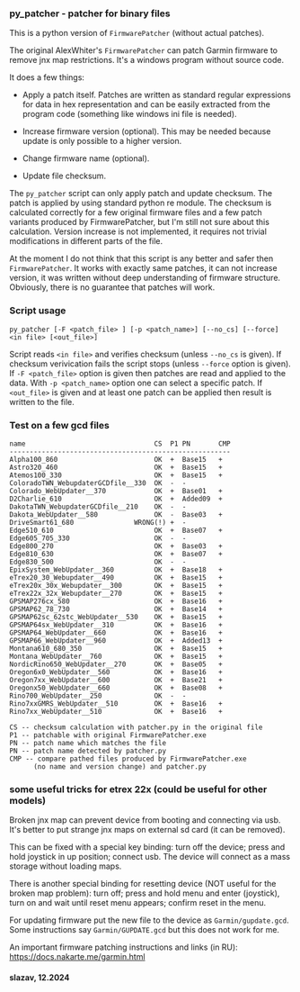### py_patcher - patcher for binary files

This is a python version of `FirmwarePatcher` (without actual patches).

The original AlexWhiter's `FirmwarePatcher` can patch Garmin firmware to
remove jnx map restrictions. It's a windows program without source code.

It does a few things:

- Apply a patch itself. Patches are written as standard regular expressions
for data in hex representation and can be easily extracted from the program
code (something like windows ini file is needed).

- Increase firmware version (optional). This may be needed because
update is only possible to a higher version.

- Change firmware name (optional).

- Update file checksum.

The `py_patcher` script can only apply patch and update checksum. The
patch is applied by using standard python re module. The checksum is
calculated correctly for a few original firmware files and a few patch
variants produced by FirmwarePatcher, but I'm still not sure about
this calculation. Version increase is not implemented, it requires not
trivial modifications in different parts of the file.

At the moment I do not think that this script is any better and safer
then `FirmwarePatcher`. It works with exactly same patches, it can not
increase version, it was written without deep understanding of firmware
structure. Obviously, there is no guarantee that patches will work.

### Script usage

```
py_patcher [-F <patch_file> ] [-p <patch_name>] [--no_cs] [--force] <in file> [<out_file>]
```

Script reads `<in file>` and verifies checksum (unless `--no_cs` is given).
If checksum verivication fails the script stops (unless `--force` option is given).
If `-F <patch_file>` option is given then patches are read and applied to the data.
With `-p <patch_name>` option one can select a specific patch.
If `<out_file>` is given and at least one patch can be applied then result is
written to the file.

### Test on a few gcd files

```
name                                CS  P1 PN       CMP
-------------------------------------------------------
Alpha100_860                        OK  +  Base15   +
Astro320_460                        OK  +  Base15   +
Atemos100_330                       OK  +  Base15   +
ColoradoTWN_WebupdaterGCDfile__330  OK  -  -
Colorado_WebUpdater__370            OK  +  Base01   +
D2Charlie_610                       OK  +  Added09  +
DakotaTWN_WebupdaterGCDfile__210    OK  -  -
Dakota_WebUpdater__580              OK  -  Base03   +
DriveSmart61_680               WRONG(!) +  -
Edge510_610                         OK  +  Base07   +
Edge605_705_330                     OK  -  -
Edge800_270                         OK  +  Base03   +
Edge810_630                         OK  +  Base07   +
Edge830_500                         OK  -  -
EpixSystem_WebUpdater__360          OK  +  Base18   +
eTrex20_30_Webupdater__490          OK  +  Base15   +
eTrex20x_30x_Webupdater__300        OK  +  Base15   +
eTrex22x_32x_Webupdater__270        OK  +  Base15   +
GPSMAP276cx_580                     OK  +  Base16   +
GPSMAP62_78_730                     OK  +  Base14   +
GPSMAP62sc_62stc_WebUpdater__530    OK  +  Base15   +
GPSMAP64sx_WebUpdater__310          OK  +  Base16   +
GPSMAP64_WebUpdater__660            OK  +  Base16   +
GPSMAP66_WebUpdater__960            OK  +  Added13  +
Montana610_680_350                  OK  +  Base15   +
Montana_WebUpdater__760             OK  +  Base15   +
NordicRino650_WebUpdater__270       OK  +  Base05   +
Oregon6x0_WebUpdater__560           OK  +  Base16   +
Oregon7xx_WebUpdater__600           OK  +  Base21   +
Oregonx50_WebUpdater__660           OK  +  Base08   +
Rino700_WebUpdater__250             OK  -  -
Rino7xxGMRS_WebUpdater__510         OK  +  Base16   +
Rino7xx_WebUpdater__510             OK  +  Base16   +

CS -- checksum calculation with patcher.py in the original file
P1 -- patchable with original FirmwarePatcher.exe
PN -- patch name which matches the file
PN -- patch name detected by patcher.py
CMP -- compare pathed files produced by FirmwarePatcher.exe
      (no name and version change) and patcher.py
```

### some useful tricks for etrex 22x (could be useful for other models)

Broken jnx map can prevent device from booting and connecting via usb.
It's better to put strange jnx maps on external sd card (it can be removed).

This can be fixed with a special key binding: turn off the device; press
and hold joystick in up position; connect usb. The device will connect
as a mass storage without loading maps.

There is another special binding for resetting device (NOT useful for
the broken map problem): turn off; press and hold menu and enter
(joystick), turn on and wait until reset menu appears; confirm reset in
the menu.

For updating firmware put the new file to the device as
`Garmin/gupdate.gcd`. Some instructions say `Garmin/GUPDATE.gcd` but
this does not work for me.

An important firmware patching instructions and links (in RU):
https://docs.nakarte.me/garmin.html


#### slazav, 12.2024
